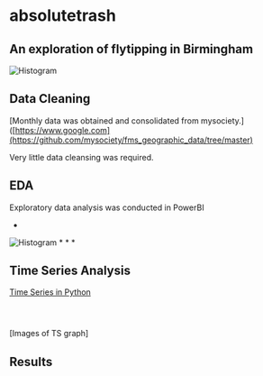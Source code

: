 # absolutetrash

## An exploration of flytipping in Birmingham
![Histogram](assets/flytipping1.jpeg)

## Data Cleaning

[Monthly data was obtained and consolidated from mysociety.]([https://www.google.com](https://github.com/mysociety/fms_geographic_data/tree/master)

Very little data cleansing was required. 

## EDA

Exploratory data analysis was conducted in PowerBI

*
![Histogram](assets/flytipping1.jpeg)
*
*
*

## Time Series Analysis

[Time Series in Python](https://github.com/ducksinarowdata/absolutetrash/blob/main/Flytipping_Summative.ipynb)

```
```

```
```

```
```

[Images of TS graph]

## Results


